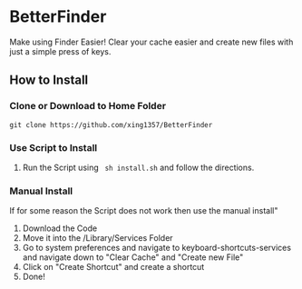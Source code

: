 # BetterFinder
Make using Finder Easier! Clear your cache easier and create new files with just a simple press of keys.
## How to Install
### Clone or Download to Home Folder 
```
git clone https://github.com/xing1357/BetterFinder
```

### Use Script to Install
1. Run the Script using ``` sh install.sh``` and follow the directions.
### Manual Install
If for some reason the Script does not work then use the manual install"
1. Download the Code
2. Move it into the /Library/Services Folder
3. Go to system preferences and navigate to keyboard-shortcuts-services and navigate down to "Clear Cache" and "Create new File"
4. Click on "Create Shortcut" and create a shortcut
5. Done!
